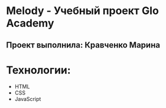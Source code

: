 # Melody - Учебный проект Glo Academy
## Проект выполнила: Кравченко Марина

# Технологии:
- HTML
- CSS
- JavaScript
